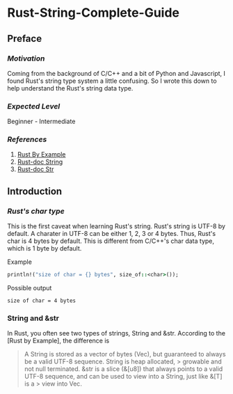 # Rust-String-Complete-Guide

## Preface

### *Motivation*
Coming from the background of C/C++ and a bit of Python and Javascript, I found Rust's string type system a little confusing. So I wrote this down to help understand the Rust's string data type.
### *Expected Level*
Beginner - Intermediate
### *References*
1. [Rust By Example](https://doc.rust-lang.org/rust-by-example/std/str.html)
2. [Rust-doc String](https://doc.rust-lang.org/std/string/struct.String.html#method.split_off)
3. [Rust-doc Str](https://doc.rust-lang.org/std/primitive.str.html#impl-Add%3C%26%27_%20str%3E)


## Introduction

### *Rust's char type*
This is the first caveat when learning Rust's string. Rust's string is UTF-8 by default. A charater in UTF-8 can be either 1, 2, 3 or 4 bytes. Thus, Rust's char is 4 bytes by default. This is different from C/C++'s char data type, which is 1 byte by default.

Example
```rb
println!("size of char = {} bytes", size_of::<char>());
```
Possible output
```
size of char = 4 bytes
```

### String and &str
In Rust, you often see two types of strings, String and &str. According to the [Rust by Example], the difference is 
> A String is stored as a vector of bytes (Vec<u8>), but guaranteed to always be a valid UTF-8 sequence. String is heap allocated, >  growable and not null terminated.
> &str is a slice (&[u8]) that always points to a valid UTF-8 sequence, and can be used to view into a String, just like &[T] is a > view into Vec<T>.

